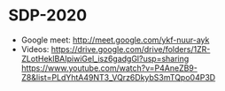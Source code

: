 # SDP-2020

* Google meet: http://meet.google.com/ykf-nuur-ayk
* Videos: https://drive.google.com/drive/folders/1ZR-ZLotHeklBAIpiwiGel_isz6gadgGl?usp=sharing
                 https://www.youtube.com/watch?v=P4AneZB9-Z8&list=PLdYhtA49NT3_VQrz6DkybS3mTQpo04P3D
